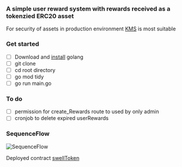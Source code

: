 ### A simple  user reward system with rewards received as a tokenzied ERC20 asset

For security of assets in production environment [KMS](https://docs.aws.amazon.com/kms/latest/developerguide/overview.html) 
is most suitable

###  Get started
- [ ] Download and [install](https://go.dev/doc/install) golang 
- [ ] git clone
- [ ] cd root directory
- [ ] go mod tidy
- [ ] go run main.go

### To do
- [ ] permission for create_Rewards route to used by only admin
- [ ] cronjob to delete expired userRewards

### SequenceFlow
![SequenceFlow](https://shorturl.at/BGHS6)

Deployed contract [swellToken](https://shorturl.at/eluvT)





